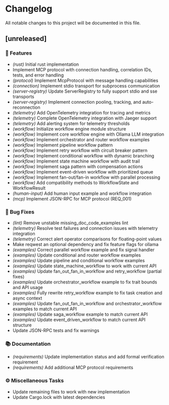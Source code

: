 # Changelog

All notable changes to this project will be documented in this file.

## [unreleased]

### 🚀 Features

- *(rust)* Initial rust implementation
- Implement MCP protocol with connection handling, correlation IDs, tests, and error handling
- *(protocol)* Implement McpProtocol with message handling capabilities
- *(connection)* Implement stdio transport for subprocess communication
- *(server-registry)* Update ServerRegistry to fully support stdio and sse transports
- *(server-registry)* Implement connection pooling, tracking, and auto-reconnection
- *(telemetry)* Add OpenTelemetry integration for tracing and metrics
- *(telemetry)* Complete OpenTelemetry integration with Jaeger support
- *(telemetry)* Add alerting system for telemetry thresholds
- *(workflow)* Initialize workflow engine module structure
- *(workflow)* Implement core workflow engine with Ollama LLM integration
- *(workflow)* Implement orchestrator and router workflow examples
- *(workflow)* Implement pipeline workflow pattern
- *(workflow)* Implement retry workflow with circuit breaker pattern
- *(workflow)* Implement conditional workflow with dynamic branching
- *(workflow)* Implement state machine workflow with audit trail
- *(workflow)* Implement saga pattern with compensation actions
- *(workflow)* Implement event-driven workflow with prioritized queue
- *(workflow)* Implement fan-out/fan-in workflow with parallel processing
- *(workflow)* Add compatibility methods to WorkflowState and WorkflowResult
- *(human-input)* Add human input example and workflow integration
- *(mcp)* Implement JSON-RPC for MCP protocol (REQ_001)

### 🐛 Bug Fixes

- *(lint)* Remove unstable missing_doc_code_examples lint
- *(telemetry)* Resolve test failures and connection issues with telemetry integration
- *(telemetry)* Correct alert operator comparisons for floating-point values
- Make reqwest an optional dependency and fix feature flags for ollama
- *(examples)* Correct parallel workflow example and fix signal handler
- *(examples)* Update conditional and router workflow examples
- *(examples)* Update pipeline and conditional workflow examples
- *(examples)* Update state_machine_workflow to work with current API
- *(examples)* Update fan_out_fan_in_workflow and retry_workflow (partial fixes)
- *(examples)* Update orchestrator_workflow example to fix trait bounds and API usage
- *(examples)* Fully rewrite retry_workflow example to fix task creation and async context
- *(examples)* Update fan_out_fan_in_workflow and orchestrator_workflow examples to match current API
- *(examples)* Update saga_workflow example to match current API
- *(examples)* Update event_driven_workflow to match current API structure
- Update JSON-RPC tests and fix warnings

### 📚 Documentation

- *(requirements)* Update implementation status and add formal verification requirement
- *(requirements)* Add additional MCP protocol requirements

### ⚙️ Miscellaneous Tasks

- Update remaining files to work with new implementation
- Update Cargo.lock with latest dependencies

<!-- generated by git-cliff -->
